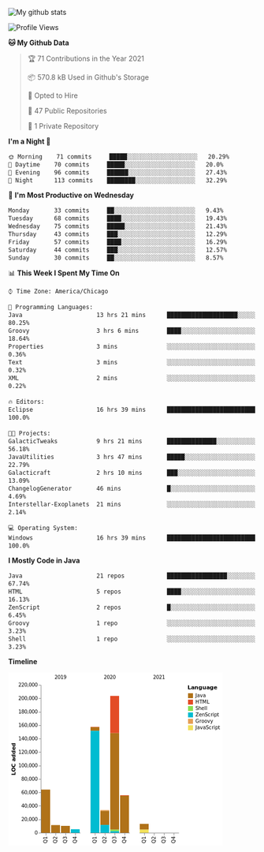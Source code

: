 ![My github stats](https://github-readme-stats.vercel.app/api?username=romvoid95&theme=gruvbox&include_all_commits=true&show_icons=true")

<!--START_SECTION:waka-->
![Profile Views](http://img.shields.io/badge/Profile%20Views-0-blue)

**🐱 My Github Data** 

> 🏆 71 Contributions in the Year 2021
 > 
> 📦 570.8 kB Used in Github's Storage 
 > 
> 💼 Opted to Hire
 > 
> 📜 47 Public Repositories 
 > 
> 🔑 1 Private Repository 
 > 
**I'm a Night 🦉** 

```text
🌞 Morning    71 commits     █████░░░░░░░░░░░░░░░░░░░░   20.29% 
🌆 Daytime    70 commits     █████░░░░░░░░░░░░░░░░░░░░   20.0% 
🌃 Evening    96 commits     ██████░░░░░░░░░░░░░░░░░░░   27.43% 
🌙 Night      113 commits    ████████░░░░░░░░░░░░░░░░░   32.29%

```
📅 **I'm Most Productive on Wednesday** 

```text
Monday       33 commits     ██░░░░░░░░░░░░░░░░░░░░░░░   9.43% 
Tuesday      68 commits     ████░░░░░░░░░░░░░░░░░░░░░   19.43% 
Wednesday    75 commits     █████░░░░░░░░░░░░░░░░░░░░   21.43% 
Thursday     43 commits     ███░░░░░░░░░░░░░░░░░░░░░░   12.29% 
Friday       57 commits     ████░░░░░░░░░░░░░░░░░░░░░   16.29% 
Saturday     44 commits     ███░░░░░░░░░░░░░░░░░░░░░░   12.57% 
Sunday       30 commits     ██░░░░░░░░░░░░░░░░░░░░░░░   8.57%

```


📊 **This Week I Spent My Time On** 

```text
⌚︎ Time Zone: America/Chicago

💬 Programming Languages: 
Java                     13 hrs 21 mins      ████████████████████░░░░░   80.25% 
Groovy                   3 hrs 6 mins        ████░░░░░░░░░░░░░░░░░░░░░   18.64% 
Properties               3 mins              ░░░░░░░░░░░░░░░░░░░░░░░░░   0.36% 
Text                     3 mins              ░░░░░░░░░░░░░░░░░░░░░░░░░   0.32% 
XML                      2 mins              ░░░░░░░░░░░░░░░░░░░░░░░░░   0.22%

🔥 Editors: 
Eclipse                  16 hrs 39 mins      █████████████████████████   100.0%

🐱‍💻 Projects: 
GalacticTweaks           9 hrs 21 mins       ██████████████░░░░░░░░░░░   56.18% 
JavaUtilities            3 hrs 47 mins       █████░░░░░░░░░░░░░░░░░░░░   22.79% 
Galacticraft             2 hrs 10 mins       ███░░░░░░░░░░░░░░░░░░░░░░   13.09% 
ChangelogGenerator       46 mins             █░░░░░░░░░░░░░░░░░░░░░░░░   4.69% 
Interstellar-Exoplanets  21 mins             ░░░░░░░░░░░░░░░░░░░░░░░░░   2.14%

💻 Operating System: 
Windows                  16 hrs 39 mins      █████████████████████████   100.0%

```

**I Mostly Code in Java** 

```text
Java                     21 repos            █████████████████░░░░░░░░   67.74% 
HTML                     5 repos             ████░░░░░░░░░░░░░░░░░░░░░   16.13% 
ZenScript                2 repos             █░░░░░░░░░░░░░░░░░░░░░░░░   6.45% 
Groovy                   1 repo              ░░░░░░░░░░░░░░░░░░░░░░░░░   3.23% 
Shell                    1 repo              ░░░░░░░░░░░░░░░░░░░░░░░░░   3.23%

```


**Timeline**

![Chart not found](https://raw.githubusercontent.com/ROMVoid95/ROMVoid95/master/charts/bar_graph.png) 


<!--END_SECTION:waka-->
